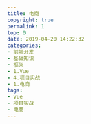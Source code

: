 ```yaml
---
title: 电商
copyright: true
permalink: 1
top: 0
date: 2019-04-20 14:22:32
categories:
- 前端开发
- 基础知识
- 框架
- 1.Vue
- 4.项目实战
- 1.电商
tags:
- vue
- 项目实战
- 电商
---
```

